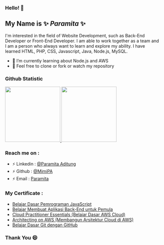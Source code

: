 ### Hello! 👋
## My Name is ✨ _Paramita_ ✨

I'm interested in the field of Website Development, such as Back-End Developer or Front-End Developer. I am able to work together as a team and I am a person who always want to learn and explore my ability. I have learned HTML, PHP, CSS, Javascript, Java, Node.js, MySQL.

- 🌱 I’m currently learning about Node.js and AWS
- 💬 Feel free to clone or fork or watch my repository
 
### Github Statistic
<p align="left">
<a href="https://github.com/MimiPA">
  <img height="180em" src="https://github-readme-stats-eight-theta.vercel.app/api?username=MimiPA&show_icons=true&theme=algolia&include_all_commits=true&count_private=true"/>
  <img height="180em" src="https://github-readme-stats-eight-theta.vercel.app/api/top-langs/?username=MimiPA&layout=compact&langs_count=8&theme=algolia"/>
</a>
</p>

### Reach me on :
- ⚡ Linkedin : <a href="https://www.linkedin.com/in/paramita-aditung-6831251b0">@Paramita Aditung</a>
- ⚡ Github   : <a href="https://github.com/MimiPA">@MimiPA</a>
- ⚡ Email    : <a href="mailto:paramitaaditung@gmail.com">Paramita</a>

### My Certificate :
- <a href="https://www.dicoding.com/certificates/0LZ0D8110X65">Belajar Dasar Pemrograman JavaScript</a>
- <a href="https://www.dicoding.com/certificates/KEXL4OWLWXG2">Belajar Membuat Aplikasi Back-End untuk Pemula</a>
- <a href="https://www.dicoding.com/certificates/07Z65LRDWXQR">Cloud Practitioner Essentials (Belajar Dasar AWS Cloud)</a>
- <a href="https://www.dicoding.com/certificates/RVZK1L2REPD5">Architecting on AWS (Membangun Arsitektur Cloud di AWS)</a>
- <a href="https://www.dicoding.com/certificates/1RXYY6RD1XVM">Belajar Dasar Git dengan GitHub</a>

### Thank You 😄
